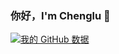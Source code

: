 ### 你好，I'm Chenglu 👋

[![我的 GitHub 数据](https://github-readme-stats.vercel.app/api?username=louis-she)]()
